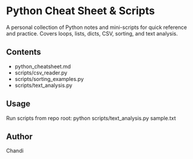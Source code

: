 # Python Cheat Sheet & Scripts

A personal collection of Python notes and mini-scripts for quick reference and practice.
Covers loops, lists, dicts, CSV, sorting, and text analysis.

## Contents
- python_cheatsheet.md
- scripts/csv_reader.py
- scripts/sorting_examples.py
- scripts/text_analysis.py

## Usage
Run scripts from repo root:
python scripts/text_analysis.py sample.txt

## Author
Chandi
